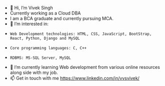 - 👋 Hi, I’m Vivek Singh
- Currently working as a Cloud DBA
- I am a BCA graduate and currently pursuing MCA. 
- 👀 I’m interested in:
-     Web Development technologies: HTML, CSS, JavaScript, BootStrap, React, Python, Django and MySQL
-     Core programming languages: C, C++
-     RDBMS: MS-SQL Server, MySQL 
- 🌱 I’m currently learning Web development from various online resources along side with my job.
- 📫 Get in touch with me https://www.linkedin.com/in/vvsvivek/

<!---
vvsvivek19/vvsvivek19 is a ✨ special ✨ repository because its `README.md` (this file) appears on your GitHub profile.
You can click the Preview link to take a look at your changes.
--->
